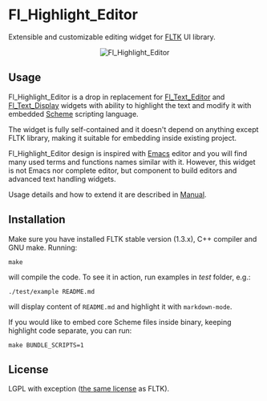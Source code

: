 # Fl_Highlight_Editor

Extensible and customizable editing widget for
[FLTK](http://www.fltk.org) UI library.

<p align="center">
<img src="https://raw.github.com/sanel/Fl_Highlight_Editor/master/images/shot.png"
     alt="Fl_Highlight_Editor" title="Fl_Highlight_Editor screenshot">
</p>

## Usage

Fl_Highlight_Editor is a drop in replacement for
[Fl_Text_Editor](http://www.fltk.org/doc-1.3/classFl__Text__Editor.html) and
[Fl_Text_Display](http://www.fltk.org/doc-1.3/classFl__Text__Display.html)
widgets with ability to highlight the text and modify it with embedded
[Scheme](http://en.wikipedia.org/wiki/Scheme_%20programming_language%20) scripting language.

The widget is fully self-contained and it doesn't depend on anything
except FLTK library, making it suitable for embedding inside existing
project.

Fl_Highlight_Editor design is inspired with
[Emacs](http://www.gnu.org/software/emacs) editor and you will find
many used terms and functions names similar with it. However, this
widget is not Emacs nor complete editor, but component to build
editors and advanced text handling widgets.

Usage details and how to extend it are described in [Manual](MANUAL.md).

## Installation

Make sure you have installed FLTK stable version (1.3.x), C++ compiler
and GNU make. Running:

```
make
```

will compile the code. To see it in action, run examples in *test*
folder, e.g.:

```
./test/example README.md
```

will display content of `README.md` and highlight it with
`markdown-mode`.

If you would like to embed core Scheme files inside binary, keeping
highlight code separate, you can run:

```
make BUNDLE_SCRIPTS=1
```

## License

LGPL with exception ([the same license](http://www.fltk.org/COPYING.php) as FLTK).
